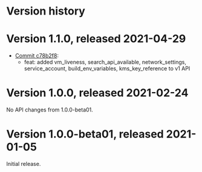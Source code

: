 # Version history

# Version 1.1.0, released 2021-04-29

- [Commit c78b2f8](https://github.com/googleapis/google-cloud-dotnet/commit/c78b2f8):
  - feat: added vm_liveness, search_api_available, network_settings, service_account, build_env_variables, kms_key_reference to v1 API

# Version 1.0.0, released 2021-02-24

No API changes from 1.0.0-beta01.

# Version 1.0.0-beta01, released 2021-01-05

Initial release.
